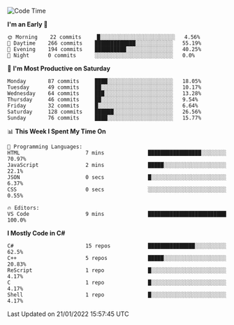 <!--START_SECTION:waka-->
![Code Time](http://img.shields.io/badge/Code%20Time-755%20hrs%2057%20mins-blue)

**I'm an Early 🐤** 

```text
🌞 Morning    22 commits     █░░░░░░░░░░░░░░░░░░░░░░░░   4.56% 
🌆 Daytime    266 commits    █████████████░░░░░░░░░░░░   55.19% 
🌃 Evening    194 commits    ██████████░░░░░░░░░░░░░░░   40.25% 
🌙 Night      0 commits      ░░░░░░░░░░░░░░░░░░░░░░░░░   0.0%

```
📅 **I'm Most Productive on Saturday** 

```text
Monday       87 commits     ████░░░░░░░░░░░░░░░░░░░░░   18.05% 
Tuesday      49 commits     ██░░░░░░░░░░░░░░░░░░░░░░░   10.17% 
Wednesday    64 commits     ███░░░░░░░░░░░░░░░░░░░░░░   13.28% 
Thursday     46 commits     ██░░░░░░░░░░░░░░░░░░░░░░░   9.54% 
Friday       32 commits     █░░░░░░░░░░░░░░░░░░░░░░░░   6.64% 
Saturday     128 commits    ██████░░░░░░░░░░░░░░░░░░░   26.56% 
Sunday       76 commits     ████░░░░░░░░░░░░░░░░░░░░░   15.77%

```


📊 **This Week I Spent My Time On** 

```text
💬 Programming Languages: 
HTML                     7 mins              █████████████████░░░░░░░░   70.97% 
JavaScript               2 mins              █████░░░░░░░░░░░░░░░░░░░░   22.1% 
JSON                     0 secs              █░░░░░░░░░░░░░░░░░░░░░░░░   6.37% 
CSS                      0 secs              ░░░░░░░░░░░░░░░░░░░░░░░░░   0.55%

🔥 Editors: 
VS Code                  9 mins              █████████████████████████   100.0%

```

**I Mostly Code in C#** 

```text
C#                       15 repos            ███████████████░░░░░░░░░░   62.5% 
C++                      5 repos             █████░░░░░░░░░░░░░░░░░░░░   20.83% 
ReScript                 1 repo              █░░░░░░░░░░░░░░░░░░░░░░░░   4.17% 
C                        1 repo              █░░░░░░░░░░░░░░░░░░░░░░░░   4.17% 
Shell                    1 repo              █░░░░░░░░░░░░░░░░░░░░░░░░   4.17%

```



 Last Updated on 21/01/2022 15:57:45 UTC
<!--END_SECTION:waka-->
